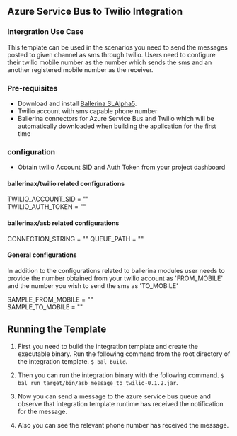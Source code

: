 ## Azure Service Bus to Twilio Integration

### Intergration Use Case 
This template can be used in the scenarios you need to send the messages posted to given channel as sms through twilio. Users need to configure their twilio mobile number as the number which sends the sms and an another registered mobile number as the receiver. 

### Pre-requisites
* Download and install [Ballerina SLAlpha5](https://ballerinalang.org/downloads/).
* Twilio account with sms capable phone number
* Ballerina connectors for Azure Service Bus and Twilio which will be automatically downloaded when building the application for the first time

### configuration
* Obtain twilio Account SID and Auth Token from your project dashboard

#### ballerinax/twilio related configurations  

TWILIO_ACCOUNT_SID = ""  
TWILIO_AUTH_TOKEN = ""  

#### ballerinax/asb related configurations 

CONNECTION_STRING = ""
QUEUE_PATH = ""

#### General configurations
In addition to the configurations related to ballerina modules user needs to provide the number obtained from your twilio account as 'FROM_MOBILE' and the number you wish to send the sms as 'TO_MOBILE'

SAMPLE_FROM_MOBILE = ""  
SAMPLE_TO_MOBILE = ""  

## Running the Template

1. First you need to build the integration template and create the executable binary. Run the following command from the root directory of the integration template. 
`$ bal build`. 

2. Then you can run the integration binary with the following command. 
`$ bal run target/bin/asb_message_to_twilio-0.1.2.jar`. 

3. Now you can send a message to the azure service bus queue and observe that integration template runtime has received 
the notification for the message.

4. Also you can see the relevant phone number has received the message. 
